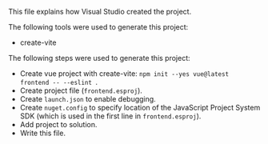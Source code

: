 This file explains how Visual Studio created the project.

The following tools were used to generate this project:
- create-vite

The following steps were used to generate this project:
- Create vue project with create-vite: `npm init --yes vue@latest frontend -- --eslint `.
- Create project file (`frontend.esproj`).
- Create `launch.json` to enable debugging.
- Create `nuget.config` to specify location of the JavaScript Project System SDK (which is used in the first line in `frontend.esproj`).
- Add project to solution.
- Write this file.
